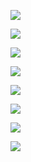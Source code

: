 ![](https://i.redd.it/lrlkna1tmj561.jpg)

![](https://i.redd.it/1baembb9if561.png)

![](https://i.redd.it/fp2m67wt3pz41.png)

![](https://i.imgur.com/0gm9234.jpg)

![](https://i.redd.it/yen8ooo5ei561.jpg)

![](https://i.redd.it/kj712elo0i561.jpg)

![](https://i.redd.it/trtkb3ea1f561.jpg)

![](https://i.redd.it/t8fy6ih37j561.jpg)

![]()

![]()

![]()

